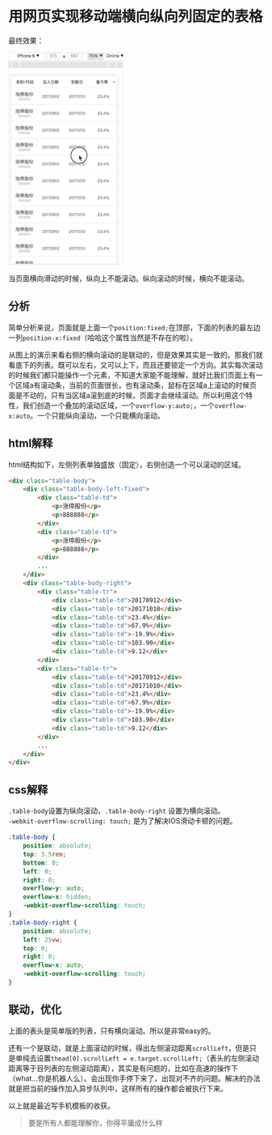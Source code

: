 # 用网页实现移动端横向纵向列固定的表格
最终效果：

![](https://raw.githubusercontent.com/kuckboy1994/Blog/master/gif/table-fixed.gif)

当页面横向滑动的时候，纵向上不能滚动。纵向滚动的时候，横向不能滚动。

## 分析
简单分析来说，页面就是上面一个`position:fixed;`在顶部，下面的列表的最左边一列`position-x:fixed`（哈哈这个属性当然是不存在的啦）。

从图上的演示来看右侧的横向滚动的是联动的，但是效果其实是一致的。那我们就看底下的列表。既可以左右，又可以上下，而且还要锁定一个方向。其实每次滚动的时候我们都只能操作一个元素，不知道大家能不能理解，就好比我们页面上有一个区域a有滚动条，当前的页面很长，也有滚动条，鼠标在区域a上滚动的时候页面是不动的，只有当区域a滚到底的时候，页面才会继续滚动。所以利用这个特性，我们创造一个叠加的滚动区域，一个`overflow-y:auto;`，一个`overflow-x:auto`。一个只能纵向滚动，一个只能横向滚动。

## html解释
html结构如下，左侧列表单独盛放（固定），右侧创造一个可以滚动的区域。
```html
<div class="table-body">
    <div class="table-body-left-fixed">
        <div class="table-td">
            <p>涨停股份</p>
            <p>888888</p>
        </div>
        <div class="table-td">
            <p>涨停股份</p>
            <p>888888</p>
        </div>
        ...
    </div>
    <div class="table-body-right">
        <div class="table-tr">
            <div class="table-td">20170912</div>
            <div class="table-td">20171010</div>
            <div class="table-td">23.4%</div>
            <div class="table-td">67.9%</div>
            <div class="table-td">-19.9%</div>
            <div class="table-td">103.90</div>
            <div class="table-td">9.12</div>
        </div>
        <div class="table-tr">
            <div class="table-td">20170912</div>
            <div class="table-td">20171010</div>
            <div class="table-td">23.4%</div>
            <div class="table-td">67.9%</div>
            <div class="table-td">-19.9%</div>
            <div class="table-td">103.90</div>
            <div class="table-td">9.12</div>
        </div>
        ...
    </div>
</div>
```
## css解释
`.table-body`设置为纵向滚动，`.table-body-right` 设置为横向滚动。  
`-webkit-overflow-scrolling: touch;` 是为了解决IOS滑动卡顿的问题。
```css
.table-body {
    position: absolute;
    top: 3.5rem;
    bottom: 0;
    left: 0;
    right: 0;
    overflow-y: auto;
    overflow-x: hidden;
    -webkit-overflow-scrolling: touch;
}
.table-body-right {
    position: absolute;
    left: 25vw;
    top: 0;
    right: 0;
    overflow-x: auto;
    -webkit-overflow-scrolling: touch;
}
```

## 联动，优化
上面的表头是简单版的列表，只有横向滚动。所以是非常easy的。

还有一个是联动，就是上面滚动的时候，得出左侧滚动距离`scrollLeft`，但是只是单纯去设置`thead[0].scrollLeft = e.target.scrollLeft;`（表头的左侧滚动距离等于目列表的左侧滚动距离），其实是有问题的，比如在高速的操作下（what...你是机器人么）。会出现你手停下来了，出现对不齐的问题。解决的办法就是把当前的操作加入异步队列中，这样所有的操作都会被执行下来。

以上就是最近写手机模板的收获。

> 要是所有人都能理解你，你得平庸成什么样